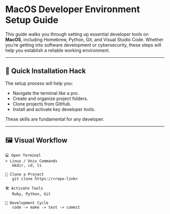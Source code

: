 # MacOS Developer Environment Setup Guide

This guide walks you through setting up essential developer tools on **MacOS**, including Homebrew, Python, Git, and Visual Studio Code. Whether you’re getting into software development or cybersecurity, these steps will help you establish a reliable working environment.

---

## 🚀 Quick Installation Hack  

The setup process will help you:  
- Navigate the terminal like a pro.  
- Create and organize project folders.  
- Clone projects from GitHub.  
- Install and activate key developer tools.  

These skills are fundamental for any developer.

---

## 🖼 Visual Workflow  

```plaintext
💻 Open Terminal
> Linux / Unix Commands
   mkdir, cd, ls

📁 Clone a Project
   git clone https://<repo-link>

🛠 Activate Tools
   Ruby, Python, Git

🔄 Development Cycle
   code -> make -> test -> commit
